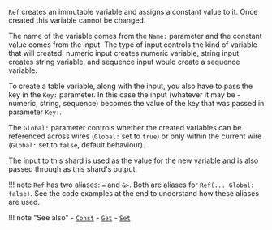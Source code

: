 `Ref` creates an immutable variable and assigns a constant value to it. Once created this variable cannot be changed.

The name of the variable comes from the `Name:` parameter and the constant value comes from the input. The type of input controls the kind of variable that will created: numeric input creates numeric variable, string input creates string variable, and sequence input would create a sequence variable.

To create a table variable, along with the input, you also have to pass the key in the `Key:` parameter. In this case the input (whatever it may be - numeric, string, sequence) becomes the value of the key that was passed in parameter `Key:`.

The `Global:` parameter controls whether the created variables can be referenced across wires (`Global:` set to `true`) or only within the current wire (`Global:` set to `false`, default behaviour).

The input to this shard is used as the value for the new variable and is also passed through as this shard's output.

!!! note
    `Ref` has two aliases: `=` and `&>`. Both are aliases for `Ref(... Global: false)`. See the code examples at the end to understand how these aliases are used.

!!! note "See also"
    - [`Const`](../Const)
    - [`Get`](../Get)
    - [`Set`](../Set)

